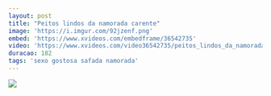 ```yaml
---
layout: post
title: "Peitos lindos da namorada carente"
image: 'https://i.imgur.com/92jzenf.png'
embed: 'https://www.xvideos.com/embedframe/36542735'
video: 'https://www.xvideos.com/video36542735/peitos_lindos_da_namorada_carente'
duracao: 182
tags: 'sexo gostosa safada namorada'
---
```

<a href="{{ page.url | prepend: site.baseurl | prepend: site.url }}"><img src="{{ page.image }}" /></a>
